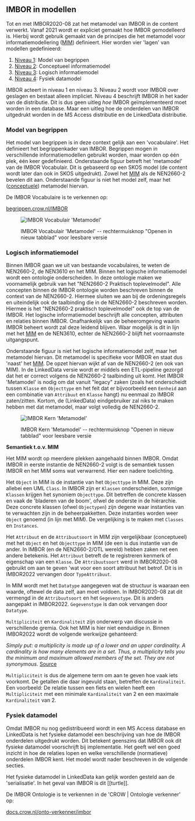 ## IMBOR in modellen

Tot en met IMBOR2020-08 zat het metamodel van IMBOR in de content verwerkt. Vanaf 2021 wordt er expliciet gemaakt hoe IMBOR gemodelleerd is. Hierbij wordt gebruik gemaakt van de principes die het metamodel voor informatiemodellering ([MIM][MIM]) definieert. Hier worden vier 'lagen' van modellen gedefinieerd:
1. [Niveau 1][n1]: Model van begrippen
1. [Niveau 2][n2]: Conceptueel informatiemodel
1. [Niveau 3][n3]: Logisch informatiemodel
1. [Niveau 4][n4]: Fysiek datamodel

IMBOR acteert in niveau 1 en niveau 3. Niveau 2 wordt voor IMBOR over geslagen en bestaat alleen impliciet. Niveau 4 beschrijft IMBOR in het kader van de distributie. Dit is dus geen uitleg _hoe_ IMBOR geïmplementeerd moet worden in een database. Maar een uitleg hoe de onderdelen van IMBOR uitgedrukt worden in de MS Access distributie en de LinkedData distributie. 
### Model van begrippen

Het model van begrippen is in deze context gelijk aan een 'vocabulaire'. Het definieert het begrippenkader van IMBOR. Begrippen mogen in verschillende informatiemodellen gebruikt worden, maar worden op één plek, één keer gedefinieerd. Onderstaande figuur betreft het 'metamodel' van de IMBOR Vocabulair. Dit is gebaseerd op een SKOS model (de content wordt later dan ook in SKOS uitgedrukt). Zowel het [MIM][MIM] als de NEN2660-2 bevelen dit aan. 
Onderstaande figuur is niet het model zelf, maar het ([conceptuele][n2]) metamodel hiervan.
<div class='advisement'>
De IMBOR Vocabulaire is te verkennen op:

 <a href="https://begrippen.crow.nl/imbor/nl/" target="_blank">begrippen.crow.nl/IMBOR</a> 
</div>

<figure>

![IMBOR Vocabulair 'Metamodel'](img/Modulaire%20opzet%20IMBOR_Voc-Metamodel.drawio.png?raw=true)
    
<figcaption>IMBOR Vocabulair 'Metamodel' -- rechtermuisknop "Openen in nieuw tabblad" voor leesbare versie</figcaption>
</figure>

### Logisch informatiemodel

Binnen IMBOR gaan we uit van bestaande vocabulaires, te weten de NEN2660-2, de NEN3610 en het MIM. Binnen het logische informatiemodel wordt een ontologie onderscheiden. In deze ontologie maken we voornamelijk gebruik van het "NEN2660-2 Praktisch toplevelmodel". Alle concepten binnen de IMBOR ontologie worden beschreven binnen de context van de NEN2660-2. Hiermee sluiten we aan bij de ordeningsregels en uiteindelijk ook de taalbinding die in de NEN2660-2 beschreven worden. Hiermee is het "NEN2660-2 praktisch toplevelmodel" ook de top van de IMBOR. Het logische informatiemodel beschrijft alle concepten, attributen en relaties binnen IMBOR. Onafhankelijk van de beheeromgeving waarin IMBOR beheert wordt zal deze leidend blijven. Waar mogelijk is dit in lijn met het [MIM][MIM] en de NEN3610, echter de NEN2660-2 blijft het voornaamste uitgangspunt.

Onderstaande figuur is niet het logische informatiemodel zelf, maar het metamodel hiervan. Dit metamodel is specifieke voor IMBOR en staat dus 'naast' het [MIM][MIM]. De opzet hiervan wijkt af van de NEN2660-2 (en ook van MIM). In de LinkedData versie wordt er middels een ETL-pipeline gezorgd dat het er correct volgens de NEN2660-2 taalbinding uit komt. Het IMBOR 'Metamodel' is nodig om dat vanuit "legacy" zaken (zoals het onderscheidt tussen `Klasse` en `Objecttype` en het feit dat er bijvoorbeeld een `Eenheid` aan een combinatie van `Attribuut` en `Klasse` hangt) nu eenmaal zo IMBOR zaten/zitten. Kortom, de (LinkedData) eindgebruiker zal niks te maken hebben met dat metamodel, maar volgt volledig de NEN2660-2.

<figure>

![IMBOR Kern 'Metamodel'](img/Modulaire%20opzet%20IMBOR_Kern-Metamodel.drawio.png?raw=true)
    
<figcaption>IMBOR Kern 'Metamodel' -- rechtermuisknop "Openen in nieuw tabblad" voor leesbare versie</figcaption>
</figure>


<div class='advisement'>

 __Semantiek t.o.v. MIM__
 
 Het MIM wordt op meerdere plekken aangehaald binnen IMBOR. Omdat IMBOR in eerste instantie de NEN2660-2 volgt is de semantiek tussen IMBOR en het MIM soms wat verwarrend. Hier een nadere toelichting.
 
 Het `Object` in MIM is de instantie van het `Objecttype` in MIM. Deze zijn allebei een UML `Class`. In IMBOR zijn er `Klassen` onderscheiden, sommige `Klassen` krijgen het synoniem `Objecttype`. Dit betreffen de concrete klassen en vaak de 'bladeren van de boom', ofwel de onderste in de hiërarchie. Deze concrete klassen (ofwel `Objectypen`) zijn degene waar instanties van te verwachten zijn in de beheerpakketten. Deze instanties worden weer `Object` genoemd (in lijn met MIM). De vergelijking is te maken met `Classes` en `Instances`.
 
 Het `Attribuut` en de `Attribuutsoort` in MIM zijn vergelijkbaar (conceptueel) met het `Object` en het `Objecttype` in MIM (de een is dus instantie van de ander. In IMBOR (en de NEN2660-2/OTL wereld) hebben zaken net een andere betekenis. Het `Attribuut` betreft de te registreren kenmerk of eigenschap van een `Klasse`. De `Attribuutsoort` werd in IMBOR2020-08 gebruikt om aan te geven 'wat voor een soort attribuut het betrof. Dit is in IMBOR2022 vervangen door `TypeAttribuut`.
 
 In MIM wordt met het `Datatype` aangegeven wat de structuur is waaraan een waarde, oftewel de data zelf, aan moet voldoen. In IMBOR2020-08 zat dit vermengd in de `Attribuutsoort` en het `Gegevenstype`. Dit is anders aangepakt in IMBOR2022. `Gegevenstype` is dan ook vervangen door `Datatype`.
 
 `Multipliciteit` en `Kardinaliteit` zijn onderwerp van discussie in verschillende gremia. Ook het MIM is hier niet eenduidige in. Binnen IMBOR2022 wordt de volgende werkwijze gehanteerd:

_Simply put: a multiplicity is made up of a lower and an upper cardinality. A cardinality is how many elements are in a set. Thus, a multiplicity tells you the minimum and maximum allowed members of the set. They are not synonymous._ [Source](https://stackoverflow.com/questions/17877582/multiplicity-vs-cardinality)

`Multipliciteit` is dus de algemene term om aan te geven hoe vaak iets voorkomt. De getallen die daar ingevuld staan, betreffen de `Kardinaliteit`. Een voorbeeld: De relatie tussen een fiets en wielen heeft een `Multipliciteit` met een minimale `Kardinaliteit` van 2 en een maximale `Kardinaliteit` van 2.

</div>

### Fysiek datamodel

Omdat IMBOR nu nog gedistribueerd wordt in een MS Access database en LinkedData is het fysieke datamodel een beschrijving van hoe de IMBOR onderdelen uitgedrukt worden. Dit betekent geenszins dat IMBOR ook dit fysieke datamodel voorschrijft bij implementatie. Het geeft wel een goed inzicht in hoe de relaties lopen en welke verschillende (normatieve) onderdelen IMBOR kent. Het model wordt nader beschreven in de volgende secties.

Het fysieke datamodel in LinkedData kan gelijk worden gesteld aan de 'serialisatie'. In het geval van IMBOR is dit [[turtle]].

<div class='advisement'>
De IMBOR Ontologie is te verkennen in de 'CROW | Ontologie verkenner' op:

 <a href="https://docs.crow.nl/onto-verkenner/imbor" target="_blank">docs.crow.nl/onto-verkenner/imbor</a> 
</div>



[MIM]: https://docs.geostandaarden.nl/mim/def-st-mim-20201023/#typen-informatiemodellen
[n1]: https://docs.geostandaarden.nl/mim/def-st-mim-20201023/#niveau-1-model-van-begrippen
[n2]: https://docs.geostandaarden.nl/mim/def-st-mim-20201023/#niveau-2-conceptueel-informatiemodel
[n3]: https://docs.geostandaarden.nl/mim/def-st-mim-20201023/#niveau-3-logisch-informatie-of-gegevensmodel
[n4]: https://docs.geostandaarden.nl/mim/def-st-mim-20201023/#niveau-4-fysiek-of-technisch-gegevens-of-datamodel